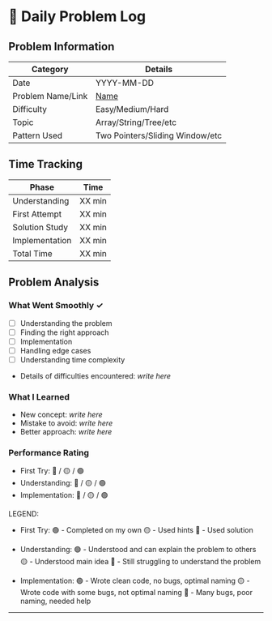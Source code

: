 # 📝 Daily Problem Log

## Problem Information
| Category | Details |
|----------|---------|
| Date | YYYY-MM-DD |
| Problem Name/Link | [Name](leetcode-link) |
| Difficulty | Easy/Medium/Hard |
| Topic | Array/String/Tree/etc |
| Pattern Used | Two Pointers/Sliding Window/etc |

## Time Tracking
| Phase | Time |
|-------|------|
| Understanding | XX min |
| First Attempt | XX min |
| Solution Study | XX min |
| Implementation | XX min |
| Total Time | XX min |

## Problem Analysis
### What Went Smoothly ✓
- [ ] Understanding the problem
- [ ] Finding the right approach
- [ ] Implementation
- [ ] Handling edge cases
- [ ] Understanding time complexity
- Details of difficulties encountered: _write here_

### What I Learned
- New concept: _write here_
- Mistake to avoid: _write here_
- Better approach: _write here_

### Performance Rating
- First Try: 🔴 / 🟡 / 🟢
- Understanding: 🔴 / 🟡 / 🟢
- Implementation: 🔴 / 🟡 / 🟢

LEGEND:
- First Try:
  🟢 - Completed on my own
  🟡 - Used hints
  🔴 - Used solution

- Understanding:
  🟢 - Understood and can explain the problem to others
  🟡 - Understood main idea
  🔴 - Still struggling to understand the problem

- Implementation:
  🟢 - Wrote clean code, no bugs, optimal naming
  🟡 - Wrote code with some bugs, not optimal naming
  🔴 - Many bugs, poor naming, needed help
---